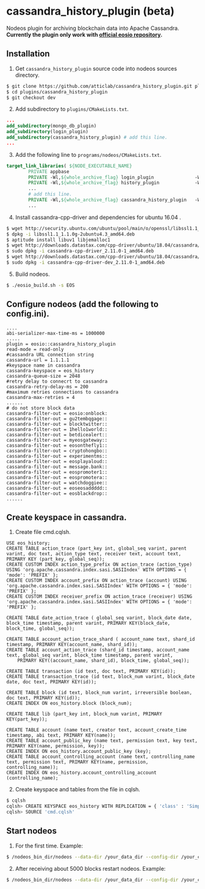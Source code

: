 # cassandra_history_plugin (beta)
Nodeos plugin for archiving blockchain data into Apache Cassandra.  
**Currently the plugin only work with [official eosio repository](https://github.com/EOSIO/eos).**  
## Installation
1. Get `cassandra_history_plugin` source code into nodeos sources directory.  
```sh
$ git clone https://github.com/atticlab/cassandra_history_plugin.git plugins/cassandra_history_plugin  
$ cd plugins/cassandra_history_plugin  
$ git checkout dev
```  
2. Add subdirectory to `plugins/CMakeLists.txt`.

```cmake
...
add_subdirectory(mongo_db_plugin)
add_subdirectory(login_plugin)
add_subdirectory(cassandra_history_plugin) # add this line.
...
```
3. Add the following line to `programs/nodeos/CMakeLists.txt`.

```cmake
target_link_libraries( ${NODE_EXECUTABLE_NAME}
        PRIVATE appbase
        PRIVATE -Wl,${whole_archive_flag} login_plugin               -Wl,${no_whole_archive_flag}
        PRIVATE -Wl,${whole_archive_flag} history_plugin             -Wl,${no_whole_archive_flag}
        ...
        # add this line.
        PRIVATE -Wl,${whole_archive_flag} cassandra_history_plugin   -Wl,${no_whole_archive_flag}
        ...
```
4. Install cassandra-cpp-driver and dependencies for ubuntu 16.04 .  
```sh
$ wget http://security.ubuntu.com/ubuntu/pool/main/o/openssl/libssl1.1_1.1.0g-2ubuntu4.3_amd64.deb
$ dpkg -i libssl1.1_1.1.0g-2ubuntu4.3_amd64.deb
$ aptitude install libuv1 libjemalloc1
$ wget http://downloads.datastax.com/cpp-driver/ubuntu/18.04/cassandra/v2.11.0/cassandra-cpp-driver_2.11.0-1_amd64.deb
$ sudo dpkg -i cassandra-cpp-driver_2.11.0-1_amd64.deb
$ wget http://downloads.datastax.com/cpp-driver/ubuntu/18.04/cassandra/v2.11.0/cassandra-cpp-driver-dev_2.11.0-1_amd64.deb
$ sudo dpkg -i cassandra-cpp-driver-dev_2.11.0-1_amd64.deb
```  
5. Build nodeos.   
```sh
$ ./eosio_build.sh -s EOS
```
## Configure nodeos (add the following to config.ini). 
```plain
....
abi-serializer-max-time-ms = 1000000
.....
plugin = eosio::cassandra_history_plugin
read-mode = read-only
#cassandra URL connection string
cassandra-url = 1.1.1.1
#keyspace name in cassandra
cassandra-keyspace = eos_history
cassandra-queue-size = 2048
#retry delay to connecrt to cassandra
cassandra-retry-delay-ms = 200
#maximum retries connections to cassandra
cassandra-max-retries = 4
......
# do not store block data
cassandra-filter-out = eosio:onblock:
cassandra-filter-out = gu2tembqgage::
cassandra-filter-out = blocktwitter::
cassandra-filter-out = 1hello1world::
cassandra-filter-out = betdicealert::
cassandra-filter-out = myeosgateway::
cassandra-filter-out = eosonthefly1::
cassandra-filter-out = cryptohongbo::
cassandra-filter-out = experimentms::
cassandra-filter-out = eosplayaloud::
cassandra-filter-out = message.bank::
cassandra-filter-out = eospromoter1::
cassandra-filter-out = eospromotera::
cassandra-filter-out = watchdoggiee::
cassandra-filter-out = eoseosaddddd::
cassandra-filter-out = eosblackdrop::
......
```  

## Create keyspace in cassandra.
1. Create file cmd.cqlsh.  
```plain
USE eos_history;
CREATE TABLE action_trace (part_key int, global_seq varint, parent varint, doc text, action_type text, receiver text, account text, PRIMARY KEY (part_key, global_seq));
CREATE CUSTOM INDEX action_type_prefix ON action_trace (action_type) USING 'org.apache.cassandra.index.sasi.SASIIndex' WITH OPTIONS = { 'mode': 'PREFIX' };
CREATE CUSTOM INDEX account_prefix ON action_trace (account) USING 'org.apache.cassandra.index.sasi.SASIIndex' WITH OPTIONS = { 'mode': 'PREFIX' };
CREATE CUSTOM INDEX receiver_prefix ON action_trace (receiver) USING 'org.apache.cassandra.index.sasi.SASIIndex' WITH OPTIONS = { 'mode': 'PREFIX' };

CREATE TABLE date_action_trace ( global_seq varint, block_date date, block_time timestamp, parent varint, PRIMARY KEY(block_date, block_time, global_seq));

CREATE TABLE account_action_trace_shard ( account_name text, shard_id timestamp, PRIMARY KEY(account_name, shard_id));
CREATE TABLE account_action_trace (shard_id timestamp, account_name text, global_seq varint, block_time timestamp, parent varint,
    PRIMARY KEY((account_name, shard_id), block_time, global_seq));

CREATE TABLE transaction (id text, doc text, PRIMARY KEY(id));
CREATE TABLE transaction_trace (id text, block_num varint, block_date date, doc text, PRIMARY KEY(id));

CREATE TABLE block (id text, block_num varint, irreversible boolean, doc text, PRIMARY KEY(id));
CREATE INDEX ON eos_history.block (block_num);

CREATE TABLE lib (part_key int, block_num varint, PRIMARY KEY(part_key));

CREATE TABLE account (name text, creator text, account_create_time timestamp, abi text, PRIMARY KEY(name));
CREATE TABLE account_public_key (name text, permission text, key text, PRIMARY KEY(name, permission, key));
CREATE INDEX ON eos_history.account_public_key (key);
CREATE TABLE account_controlling_account (name text, controlling_name text, permission text, PRIMARY KEY(name, permission, controlling_name));
CREATE INDEX ON eos_history.account_controlling_account (controlling_name);
```  
2. Create keyspace and tables from the file in cqlsh.  
```sh
$ cqlsh
cqlsh> CREATE KEYSPACE eos_history WITH REPLICATION = { 'class' : 'SimpleStrategy', 'replication_factor' : 1 } ;   
cqlsh> SOURCE 'cmd.cqlsh'
```  

## Start nodeos

1. For the first time. Example:
```sh
$ /nodeos_bin_dir/nodeos --data-dir /your_data_dir --config-dir /your_config_dir --delete-all-blocks --genesis-json genesis.json
```
2. After receiving about 5000 blocks restart nodeos. Example:
```sh
$ /nodeos_bin_dir/nodeos --data-dir /your_data_dir --config-dir /your_config_dir 
```


